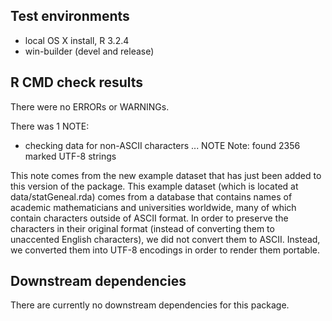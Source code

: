 ## Test environments
* local OS X install, R 3.2.4
* win-builder (devel and release)

## R CMD check results
There were no ERRORs or WARNINGs.

There was 1 NOTE:

* checking data for non-ASCII characters ... NOTE
Note: found 2356 marked UTF-8 strings

This note comes from the new example dataset that has just been added to this version of the package. This example dataset (which is located at data/statGeneal.rda) comes from a database that contains names of academic mathematicians and universities worldwide, many of which contain characters outside of ASCII format. In order to preserve the characters in their original format (instead of converting them to unaccented English characters), we did not convert them to ASCII. Instead, we converted them into UTF-8 encodings in order to render them portable.

## Downstream dependencies
There are currently no downstream dependencies for this package.

